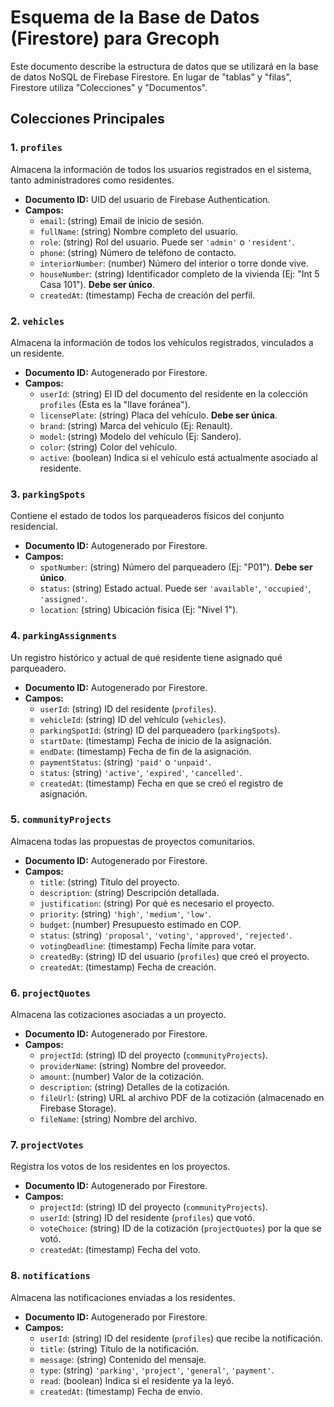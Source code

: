 # Esquema de la Base de Datos (Firestore) para Grecoph

Este documento describe la estructura de datos que se utilizará en la base de datos NoSQL de Firebase Firestore. En lugar de "tablas" y "filas", Firestore utiliza "Colecciones" y "Documentos".

## Colecciones Principales

### 1. `profiles`

Almacena la información de todos los usuarios registrados en el sistema, tanto administradores como residentes.

- **Documento ID:** UID del usuario de Firebase Authentication.
- **Campos:**
  - `email`: (string) Email de inicio de sesión.
  - `fullName`: (string) Nombre completo del usuario.
  - `role`: (string) Rol del usuario. Puede ser `'admin'` o `'resident'`.
  - `phone`: (string) Número de teléfono de contacto.
  - `interiorNumber`: (number) Número del interior o torre donde vive.
  - `houseNumber`: (string) Identificador completo de la vivienda (Ej: "Int 5 Casa 101"). **Debe ser único**.
  - `createdAt`: (timestamp) Fecha de creación del perfil.

### 2. `vehicles`

Almacena la información de todos los vehículos registrados, vinculados a un residente.

- **Documento ID:** Autogenerado por Firestore.
- **Campos:**
  - `userId`: (string) El ID del documento del residente en la colección `profiles` (Esta es la "llave foránea").
  - `licensePlate`: (string) Placa del vehículo. **Debe ser única**.
  - `brand`: (string) Marca del vehículo (Ej: Renault).
  - `model`: (string) Modelo del vehículo (Ej: Sandero).
  - `color`: (string) Color del vehículo.
  - `active`: (boolean) Indica si el vehículo está actualmente asociado al residente.

### 3. `parkingSpots`

Contiene el estado de todos los parqueaderos físicos del conjunto residencial.

- **Documento ID:** Autogenerado por Firestore.
- **Campos:**
  - `spotNumber`: (string) Número del parqueadero (Ej: "P01"). **Debe ser único**.
  - `status`: (string) Estado actual. Puede ser `'available'`, `'occupied'`, `'assigned'`.
  - `location`: (string) Ubicación física (Ej: "Nivel 1").

### 4. `parkingAssignments`

Un registro histórico y actual de qué residente tiene asignado qué parqueadero.

- **Documento ID:** Autogenerado por Firestore.
- **Campos:**
  - `userId`: (string) ID del residente (`profiles`).
  - `vehicleId`: (string) ID del vehículo (`vehicles`).
  - `parkingSpotId`: (string) ID del parqueadero (`parkingSpots`).
  - `startDate`: (timestamp) Fecha de inicio de la asignación.
  - `endDate`: (timestamp) Fecha de fin de la asignación.
  - `paymentStatus`: (string) `'paid'` o `'unpaid'`.
  - `status`: (string) `'active'`, `'expired'`, `'cancelled'`.
  - `createdAt`: (timestamp) Fecha en que se creó el registro de asignación.

### 5. `communityProjects`

Almacena todas las propuestas de proyectos comunitarios.

- **Documento ID:** Autogenerado por Firestore.
- **Campos:**
  - `title`: (string) Título del proyecto.
  - `description`: (string) Descripción detallada.
  - `justification`: (string) Por qué es necesario el proyecto.
  - `priority`: (string) `'high'`, `'medium'`, `'low'`.
  - `budget`: (number) Presupuesto estimado en COP.
  - `status`: (string) `'proposal'`, `'voting'`, `'approved'`, `'rejected'`.
  - `votingDeadline`: (timestamp) Fecha límite para votar.
  - `createdBy`: (string) ID del usuario (`profiles`) que creó el proyecto.
  - `createdAt`: (timestamp) Fecha de creación.

### 6. `projectQuotes`

Almacena las cotizaciones asociadas a un proyecto.

- **Documento ID:** Autogenerado por Firestore.
- **Campos:**
  - `projectId`: (string) ID del proyecto (`communityProjects`).
  - `providerName`: (string) Nombre del proveedor.
  - `amount`: (number) Valor de la cotización.
  - `description`: (string) Detalles de la cotización.
  - `fileUrl`: (string) URL al archivo PDF de la cotización (almacenado en Firebase Storage).
  - `fileName`: (string) Nombre del archivo.

### 7. `projectVotes`

Registra los votos de los residentes en los proyectos.

- **Documento ID:** Autogenerado por Firestore.
- **Campos:**
  - `projectId`: (string) ID del proyecto (`communityProjects`).
  - `userId`: (string) ID del residente (`profiles`) que votó.
  - `voteChoice`: (string) ID de la cotización (`projectQuotes`) por la que se votó.
  - `createdAt`: (timestamp) Fecha del voto.

### 8. `notifications`

Almacena las notificaciones enviadas a los residentes.

- **Documento ID:** Autogenerado por Firestore.
- **Campos:**
  - `userId`: (string) ID del residente (`profiles`) que recibe la notificación.
  - `title`: (string) Título de la notificación.
  - `message`: (string) Contenido del mensaje.
  - `type`: (string) `'parking'`, `'project'`, `'general'`, `'payment'`.
  - `read`: (boolean) Indica si el residente ya la leyó.
  - `createdAt`: (timestamp) Fecha de envío.

